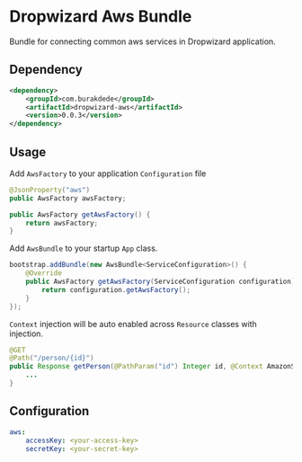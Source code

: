 Dropwizard Aws Bundle
======================

Bundle for connecting common aws services in Dropwizard application.

Dependency
----------

```xml
<dependency>
    <groupId>com.burakdede</groupId>
    <artifactId>dropwizard-aws</artifactId>
    <version>0.0.3</version>
</dependency>
```

Usage
-----

Add `AwsFactory` to your application `Configuration` file

```java
@JsonProperty("aws")
public AwsFactory awsFactory;

public AwsFactory getAwsFactory() {
    return awsFactory;
}
```

Add `AwsBundle` to your startup `App` class.

```java
bootstrap.addBundle(new AwsBundle<ServiceConfiguration>() {
    @Override
    public AwsFactory getAwsFactory(ServiceConfiguration configuration) {
        return configuration.getAwsFactory();
    }
});
```

`Context` injection will be auto enabled across `Resource` classes with injection.

```java
@GET
@Path("/person/{id}")
public Response getPerson(@PathParam("id") Integer id, @Context AmazonSNSClient sns) {
    ...
}
```

Configuration
------------

```yml
aws:
    accessKey: <your-access-key>
    secretKey: <your-secret-key>
```

